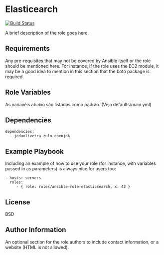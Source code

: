 Elasticearch
=========

[![Build Status](https://travis-ci.org/jeduoliveira/ansible-role-elasticsearch.svg?branch=master)](https://travis-ci.org/jeduoliveira/ansible-role-elasticsearch)


A brief description of the role goes here.

Requirements
------------

Any pre-requisites that may not be covered by Ansible itself or the role should
be mentioned here. For instance, if the role uses the EC2 module, it may be a
good idea to mention in this section that the boto package is required.

Role Variables
--------------
As variavéis abaixo são listadas como padrão. (Veja defaults/main.yml)


Dependencies
------------

    dependencies:
      - jeduoliveira.zulu_openjdk


Example Playbook
----------------

Including an example of how to use your role (for instance, with variables
passed in as parameters) is always nice for users too:

    - hosts: servers
      roles:
         - { role: roles/ansible-role-elasticsearch, x: 42 }

License
-------

BSD

Author Information
------------------

An optional section for the role authors to include contact information, or a
website (HTML is not allowed).

